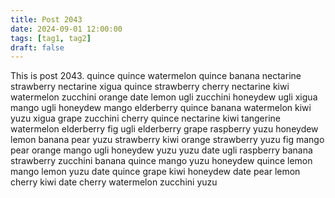 ```yaml
---
title: Post 2043
date: 2024-09-01 12:00:00
tags: [tag1, tag2]
draft: false
---
```

This is post 2043.
quince
quince
watermelon
quince
banana
nectarine
strawberry
nectarine
xigua
quince
strawberry
cherry
nectarine
kiwi
watermelon
zucchini
orange
date
lemon
ugli
zucchini
honeydew
ugli
xigua
mango
ugli
honeydew
mango
elderberry
quince
banana
watermelon
kiwi
yuzu
xigua
grape
zucchini
cherry
quince
nectarine
kiwi
tangerine
watermelon
elderberry
fig
ugli
elderberry
grape
raspberry
yuzu
honeydew
lemon
banana
pear
yuzu
strawberry
kiwi
orange
strawberry
yuzu
fig
mango
pear
orange
mango
ugli
honeydew
yuzu
yuzu
date
ugli
raspberry
banana
strawberry
zucchini
banana
quince
mango
yuzu
honeydew
quince
lemon
mango
lemon
yuzu
date
quince
grape
kiwi
honeydew
date
pear
lemon
cherry
kiwi
date
cherry
watermelon
zucchini
yuzu
